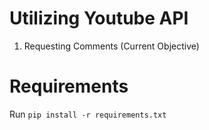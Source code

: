 # Utilizing Youtube API

1. Requesting Comments (Current Objective)

# Requirements

Run
`pip install -r requirements.txt`
